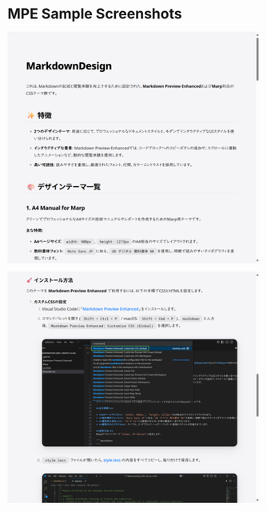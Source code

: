 # MPE Sample Screenshots

![MPE サンプルスクリーンショット 1](2025-07-19_11h19_58.png)

![MPE サンプルスクリーンショット 2](2025-07-19_11h20_11.png)
